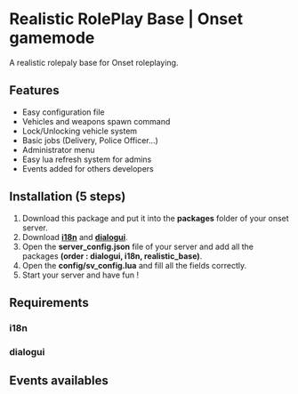 # Realistic RolePlay Base | Onset gamemode
A realistic rolepaly base for Onset roleplaying.

## Features
- Easy configuration file
- Vehicles and weapons spawn command
- Lock/Unlocking vehicle system
- Basic jobs (Delivery, Police Officer...)
- Administrator menu
- Easy lua refresh system for admins
- Events added for others developers

## Installation (5 steps)
1. Download this package and put it into the <b>packages</b> folder of your onset server.
2. Download <a href="https://github.com/OnfireNetwork/i18n"><b>i18n</b></a> and <a href="https://github.com/OnfireNetwork/dialogui"><b>dialogui</b></a>.
3. Open the <b>server_config.json</b> file of your server and add all the packages <b>(order : dialogui, i18n, realistic_base)</b>.
4. Open the <b>config/sv_config.lua</b> and fill all the fields correctly.
5. Start your server and have fun !

## Requirements
<h3 href="https://github.com/OnfireNetwork/i18n"><b>i18n</b></h3>
<h3 href="https://github.com/OnfireNetwork/dialogui"><b>dialogui</b></h3>

## Events availables
